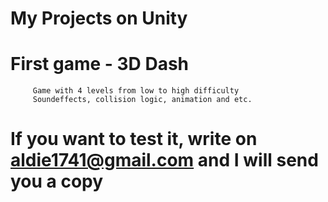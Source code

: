 # My Projects on Unity

# First game - 3D Dash
	     Game with 4 levels from low to high difficulty
	     Soundeffects, collision logic, animation and etc.
# If you want to test it, write on aldie1741@gmail.com and I will send you a copy
